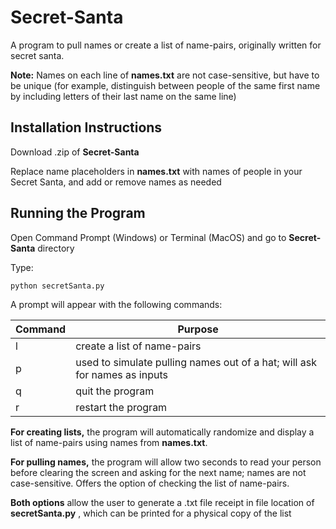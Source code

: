 # Secret-Santa
A program to pull names or create a list of name-pairs, originally written for secret santa.

**Note:** Names on each line of **names.txt** are not case-sensitive, but have to be unique (for example, distinguish between people of the same first name by including letters of their last name on the same line)

## Installation Instructions ##
Download .zip of **Secret-Santa**

Replace name placeholders in **names.txt** with names of people in your Secret Santa, and add or remove names as needed

## Running the Program ##
Open Command Prompt (Windows) or Terminal (MacOS) and go to **Secret-Santa** directory

Type:
```
python secretSanta.py
```
A prompt will appear with the following commands:

| Command | Purpose                                                                   |
| ------- | ------------------------------------------------------------------------- |
| l       | create a list of name-pairs                                               |
| p       | used to simulate pulling names out of a hat; will ask for names as inputs |
| q       | quit the program                                                          |
| r       | restart the program                                                       |

**For creating lists,** the program will automatically randomize and display a list of name-pairs using names from **names.txt**.

**For pulling names,** the program will allow two seconds to read your person before clearing the screen and asking for the next name; names are not case-sensitive. Offers the option of checking the list of name-pairs.

**Both options** allow the user to generate a .txt file receipt in file location of **secretSanta.py** , which can be printed for a physical copy of the list
